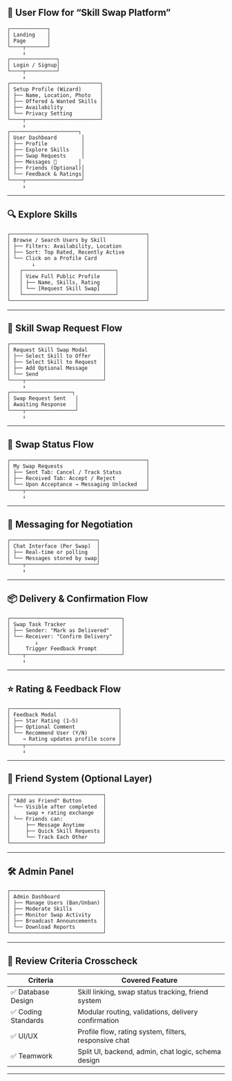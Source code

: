 ## 🌟  User Flow for “Skill Swap Platform”

```
┌────────────┐
│ Landing    │
│ Page       │
└────┬───────┘
     ↓
┌───────────────┐
│ Login / Signup│
└────┬──────────┘
     ↓
┌─────────────────────────────┐
│ Setup Profile (Wizard)      │
│ ├── Name, Location, Photo   │
│ ├── Offered & Wanted Skills │
│ ├── Availability            │
│ └── Privacy Setting         │
└────┬────────────────────────┘
     ↓
┌──────────────────────┐
│ User Dashboard        │
│ ├── Profile           │
│ ├── Explore Skills    │
│ ├── Swap Requests     │
│ ├── Messages 💬       │
│ ├── Friends (Optional)│
│ └── Feedback & Ratings│
└────┬──────────────────┘
     ↓
```

---

## 🔍 **Explore Skills**
```
┌────────────────────────────────────────────┐
│ Browse / Search Users by Skill             │
│ ├── Filters: Availability, Location        │
│ ├── Sort: Top Rated, Recently Active       │
│ └── Click on a Profile Card                │
│       ↓                                    │
│   ┌──────────────────────────────┐         │
│   │ View Full Public Profile     │         │
│   │ ├── Name, Skills, Rating     │         │
│   │ └── [Request Skill Swap]     │         │
│   └──────────────────────────────┘         │
└────────────────────────────────────────────┘
```

---

## 🤝 **Skill Swap Request Flow**
```
┌──────────────────────────────┐
│ Request Skill Swap Modal     │
│ ├── Select Skill to Offer    │
│ ├── Select Skill to Request  │
│ ├── Add Optional Message     │
│ └── Send                     │
└────┬─────────────────────────┘
     ↓
┌────────────────────┐
│ Swap Request Sent   │
│ Awaiting Response   │
└────┬────────────────┘
     ↓
```

---

## 🔔 **Swap Status Flow**
```
┌────────────────────────────────────────────┐
│ My Swap Requests                           │
│ ├── Sent Tab: Cancel / Track Status        │
│ ├── Received Tab: Accept / Reject          │
│ └── Upon Acceptance → Messaging Unlocked   │
└────┬───────────────────────────────────────┘
     ↓
```

---

## 💬 **Messaging for Negotiation**
```
┌────────────────────────────┐
│ Chat Interface (Per Swap)  │
│ ├── Real-time or polling   │
│ └── Messages stored by swap│
└────┬───────────────────────┘
     ↓
```

---

## 📦 **Delivery & Confirmation Flow**
```
┌────────────────────────────────────┐
│ Swap Task Tracker                  │
│ ├── Sender: "Mark as Delivered"    │
│ └── Receiver: "Confirm Delivery"   │
│        ↓                           │
│     Trigger Feedback Prompt        │
└────┬───────────────────────────────┘
     ↓
```

---

## ⭐ **Rating & Feedback Flow**
```
┌───────────────────────────────────┐
│ Feedback Modal                    │
│ ├── Star Rating (1–5)             │
│ ├── Optional Comment              │
│ └── Recommend User (Y/N)          │
│    → Rating updates profile score │
└────┬──────────────────────────────┘
     ↓
```

---

## 👥 **Friend System (Optional Layer)**
```
┌──────────────────────────────┐
│ "Add as Friend" Button       │
│ └── Visible after completed  │
│     swap + rating exchange   │
│ └── Friends can:             │
│     ├── Message Anytime      │
│     ├── Quick Skill Requests │
│     └── Track Each Other     │
└──────────────────────────────┘
```

---

## 🛠️ **Admin Panel**
```
┌──────────────────────────────┐
│ Admin Dashboard              │
│ ├── Manage Users (Ban/Unban) │
│ ├── Moderate Skills          │
│ ├── Monitor Swap Activity    │
│ ├── Broadcast Announcements  │
│ └── Download Reports         │
└──────────────────────────────┘
```

---

## 🎯 Review Criteria Crosscheck

| Criteria              | Covered Feature                                       |
|-----------------------|--------------------------------------------------------|
| ✅ Database Design    | Skill linking, swap status tracking, friend system     |
| ✅ Coding Standards   | Modular routing, validations, delivery confirmation    |
| ✅ UI/UX              | Profile flow, rating system, filters, responsive chat  |
| ✅ Teamwork           | Split UI, backend, admin, chat logic, schema design    |

---
